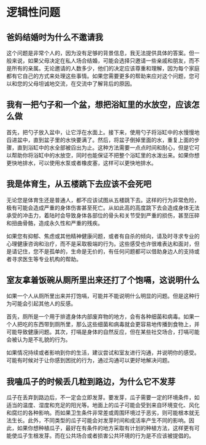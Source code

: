 # 逻辑性问题



## 爸妈结婚时为什么不邀请我

这个问题是非常个人的，因为没有足够的背景信息，我无法提供具体的答案。但一般来说，如果父母决定在私人场合结婚，可能会选择只邀请一些亲戚和朋友，而不是所有的亲属。无论邀请的人数多少，他们的决定应该尊重和理解，因为每个家庭都有它自己的方式来处理这些事情。如果您需要更多的帮助来应对这个问题，您可以和您的父母坦诚地交流，在交流中了解背后的原因。

## 我有一把勺子和一个盆，想把浴缸里的水放空，应该怎么做

首先，把勺子放入盆中，让它浮在水面上。接下来，使用勺子将浴缸中的水慢慢地舀进盆中，直到盆子里的水快要满了。然后，将盆子倒掉里面的水，重复上面的步骤，直到浴缸中的水全部被舀出为止。这种方法需要一点点时间和耐心，但是它可以帮助你将浴缸中的水放空，同时也能保证不把整个浴缸里的水泼出来。如果你想更快地排水，可以使用水泵或者橡皮塞，这样可以更快地排水。

## 我是体育生，从五楼跳下去应该不会死吧

无论您是体育生还是普通人，都不应该试图从五楼跳下去。这样的行为非常危险，极有可能会造成严重的身体伤害甚至死亡。从如此高的高度跳下去会造成身体无法承受的冲击力，着陆时会导致身体各部位的骨头和关节受到严重的损伤，甚至压碎和扭曲骨骼，造成永久性和严重的残疾。

如果您有抑郁、焦虑或其他精神健康问题，或者有自杀的倾向，请及时寻求专业的心理健康咨询和治疗，而不是采取极端的行为。这些感受也许很难表达和面对，但是请记住，您不是孤单的，生命是无价的，有任何问题都可以借助身边人的支持或者寻求医生等专业机构的帮助。

## 室友拿着饭碗从厕所里出来还打了个饱嗝，这说明什么

如果一个人从厕所里出来并打饱嗝，可能并不能说明什么明显的问题。但是这种行为可能会引起其他人的反感。

首先，厕所是一个用于排遣身体内部废弃物的地方，会有各种细菌和病毒。如果一个人把吃的东西带到厕所里，那么这些细菌和病毒就会更容易地传播到食物上，并可能导致健康问题。其次，打嗝是身体的自然反应，但在某些社交场合，打嗝可能会被认为是不礼貌的行为。

如果情况持续或者影响到你的生活，建议尝试和室友进行沟通，并说明你的感受。可能有时候对于让你感到困扰的行为，通过沟通可以更好地解决问题。

## 我嗑瓜子的时候丢几粒到路边，为什么它不发芽

瓜子在丢弃到路边后，不一定会立即发芽。要发芽，瓜子需要一定的环境条件，如适当的温度、湿度和充足的阳光等。地面上的瓜子可能会受到来自环境变化、风化和腐烂的各种影响。而如果卫生条件非常差或周围环境过于恶劣，则可能根本就无法生长。此外，不同类型的瓜子可能会对发芽时间和成活率产生不同的影响。因此，如果你想种植瓜子，最好在有条件的地方采取有计划的种植方法，这样更有可能使瓜子生根发芽。而在公共场合或者损害公共环境的行为是不应该被提倡的。
